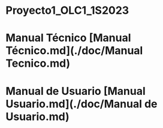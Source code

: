 # Proyecto1_OLC1_1S2023

# Manual Técnico [Manual Técnico.md](./doc/Manual Tecnico.md)
# Manual de Usuario [Manual Usuario.md](./doc/Manual de Usuario.md)
